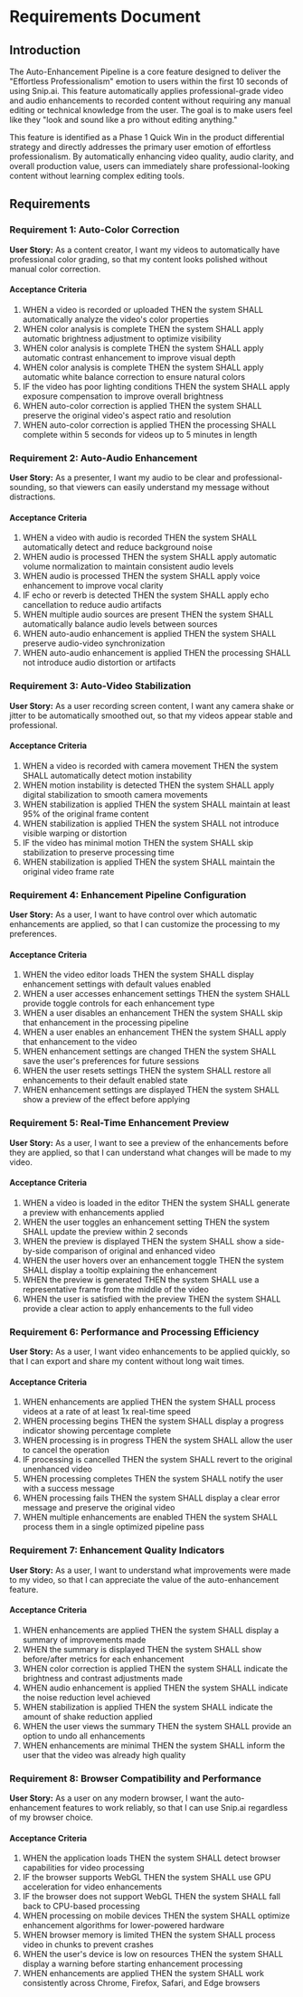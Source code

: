 # Requirements Document

## Introduction

The Auto-Enhancement Pipeline is a core feature designed to deliver the "Effortless Professionalism" emotion to users within the first 10 seconds of using Snip.ai. This feature automatically applies professional-grade video and audio enhancements to recorded content without requiring any manual editing or technical knowledge from the user. The goal is to make users feel like they "look and sound like a pro without editing anything."

This feature is identified as a Phase 1 Quick Win in the product differential strategy and directly addresses the primary user emotion of effortless professionalism. By automatically enhancing video quality, audio clarity, and overall production value, users can immediately share professional-looking content without learning complex editing tools.

## Requirements

### Requirement 1: Auto-Color Correction

**User Story:** As a content creator, I want my videos to automatically have professional color grading, so that my content looks polished without manual color correction.

#### Acceptance Criteria

1. WHEN a video is recorded or uploaded THEN the system SHALL automatically analyze the video's color properties
2. WHEN color analysis is complete THEN the system SHALL apply automatic brightness adjustment to optimize visibility
3. WHEN color analysis is complete THEN the system SHALL apply automatic contrast enhancement to improve visual depth
4. WHEN color analysis is complete THEN the system SHALL apply automatic white balance correction to ensure natural colors
5. IF the video has poor lighting conditions THEN the system SHALL apply exposure compensation to improve overall brightness
6. WHEN auto-color correction is applied THEN the system SHALL preserve the original video's aspect ratio and resolution
7. WHEN auto-color correction is applied THEN the processing SHALL complete within 5 seconds for videos up to 5 minutes in length

### Requirement 2: Auto-Audio Enhancement

**User Story:** As a presenter, I want my audio to be clear and professional-sounding, so that viewers can easily understand my message without distractions.

#### Acceptance Criteria

1. WHEN a video with audio is recorded THEN the system SHALL automatically detect and reduce background noise
2. WHEN audio is processed THEN the system SHALL apply automatic volume normalization to maintain consistent audio levels
3. WHEN audio is processed THEN the system SHALL apply voice enhancement to improve vocal clarity
4. IF echo or reverb is detected THEN the system SHALL apply echo cancellation to reduce audio artifacts
5. WHEN multiple audio sources are present THEN the system SHALL automatically balance audio levels between sources
6. WHEN auto-audio enhancement is applied THEN the system SHALL preserve audio-video synchronization
7. WHEN auto-audio enhancement is applied THEN the processing SHALL not introduce audio distortion or artifacts

### Requirement 3: Auto-Video Stabilization

**User Story:** As a user recording screen content, I want any camera shake or jitter to be automatically smoothed out, so that my videos appear stable and professional.

#### Acceptance Criteria

1. WHEN a video is recorded with camera movement THEN the system SHALL automatically detect motion instability
2. WHEN motion instability is detected THEN the system SHALL apply digital stabilization to smooth camera movements
3. WHEN stabilization is applied THEN the system SHALL maintain at least 95% of the original frame content
4. WHEN stabilization is applied THEN the system SHALL not introduce visible warping or distortion
5. IF the video has minimal motion THEN the system SHALL skip stabilization to preserve processing time
6. WHEN stabilization is applied THEN the system SHALL maintain the original video frame rate

### Requirement 4: Enhancement Pipeline Configuration

**User Story:** As a user, I want to have control over which automatic enhancements are applied, so that I can customize the processing to my preferences.

#### Acceptance Criteria

1. WHEN the video editor loads THEN the system SHALL display enhancement settings with default values enabled
2. WHEN a user accesses enhancement settings THEN the system SHALL provide toggle controls for each enhancement type
3. WHEN a user disables an enhancement THEN the system SHALL skip that enhancement in the processing pipeline
4. WHEN a user enables an enhancement THEN the system SHALL apply that enhancement to the video
5. WHEN enhancement settings are changed THEN the system SHALL save the user's preferences for future sessions
6. WHEN the user resets settings THEN the system SHALL restore all enhancements to their default enabled state
7. WHEN enhancement settings are displayed THEN the system SHALL show a preview of the effect before applying

### Requirement 5: Real-Time Enhancement Preview

**User Story:** As a user, I want to see a preview of the enhancements before they are applied, so that I can understand what changes will be made to my video.

#### Acceptance Criteria

1. WHEN a video is loaded in the editor THEN the system SHALL generate a preview with enhancements applied
2. WHEN the user toggles an enhancement setting THEN the system SHALL update the preview within 2 seconds
3. WHEN the preview is displayed THEN the system SHALL show a side-by-side comparison of original and enhanced video
4. WHEN the user hovers over an enhancement toggle THEN the system SHALL display a tooltip explaining the enhancement
5. WHEN the preview is generated THEN the system SHALL use a representative frame from the middle of the video
6. WHEN the user is satisfied with the preview THEN the system SHALL provide a clear action to apply enhancements to the full video

### Requirement 6: Performance and Processing Efficiency

**User Story:** As a user, I want video enhancements to be applied quickly, so that I can export and share my content without long wait times.

#### Acceptance Criteria

1. WHEN enhancements are applied THEN the system SHALL process videos at a rate of at least 1x real-time speed
2. WHEN processing begins THEN the system SHALL display a progress indicator showing percentage complete
3. WHEN processing is in progress THEN the system SHALL allow the user to cancel the operation
4. IF processing is cancelled THEN the system SHALL revert to the original unenhanced video
5. WHEN processing completes THEN the system SHALL notify the user with a success message
6. WHEN processing fails THEN the system SHALL display a clear error message and preserve the original video
7. WHEN multiple enhancements are enabled THEN the system SHALL process them in a single optimized pipeline pass

### Requirement 7: Enhancement Quality Indicators

**User Story:** As a user, I want to understand what improvements were made to my video, so that I can appreciate the value of the auto-enhancement feature.

#### Acceptance Criteria

1. WHEN enhancements are applied THEN the system SHALL display a summary of improvements made
2. WHEN the summary is displayed THEN the system SHALL show before/after metrics for each enhancement
3. WHEN color correction is applied THEN the system SHALL indicate the brightness and contrast adjustments made
4. WHEN audio enhancement is applied THEN the system SHALL indicate the noise reduction level achieved
5. WHEN stabilization is applied THEN the system SHALL indicate the amount of shake reduction applied
6. WHEN the user views the summary THEN the system SHALL provide an option to undo all enhancements
7. WHEN enhancements are minimal THEN the system SHALL inform the user that the video was already high quality

### Requirement 8: Browser Compatibility and Performance

**User Story:** As a user on any modern browser, I want the auto-enhancement features to work reliably, so that I can use Snip.ai regardless of my browser choice.

#### Acceptance Criteria

1. WHEN the application loads THEN the system SHALL detect browser capabilities for video processing
2. IF the browser supports WebGL THEN the system SHALL use GPU acceleration for video enhancements
3. IF the browser does not support WebGL THEN the system SHALL fall back to CPU-based processing
4. WHEN processing on mobile devices THEN the system SHALL optimize enhancement algorithms for lower-powered hardware
5. WHEN browser memory is limited THEN the system SHALL process video in chunks to prevent crashes
6. WHEN the user's device is low on resources THEN the system SHALL display a warning before starting enhancement processing
7. WHEN enhancements are applied THEN the system SHALL work consistently across Chrome, Firefox, Safari, and Edge browsers
